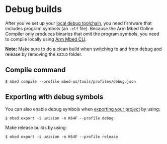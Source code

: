 <h1 id="debug-builds-cli">Debug builds</h1>

After you've set up your [local debug toolchain](../program-setup/build-profiles-and-rules.html), you need firmware that includes program symbols (an `.elf` file). Because the Arm Mbed Online Compiler only produces binaries that omit the program symbols, you need to compile locally using [Arm Mbed CLI](../build-tools/mbed-cli-1.html).

<span class="notes">**Note:** Make sure to do a clean build when switching to and from debug and release by removing the `BUILD` folder.</span>

## Compile command

```
$ mbed compile --profile mbed-os/tools/profiles/debug.json
```

## Exporting with debug symbols

You can also enable debug symbols when [exporting your project](../build-tools/third-party-build-tools.html) by using:

```
$ mbed export -i uvision -m K64F --profile debug
```

Make release builds by using:

```
$ mbed export -i uvision -m K64F --profile release
```
